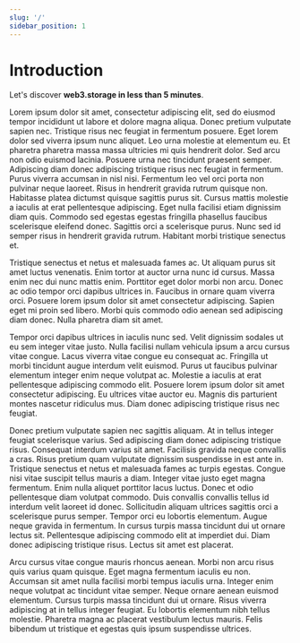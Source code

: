 ```yaml
---
slug: '/'
sidebar_position: 1
---
```


# Introduction

Let's discover **web3.storage in less than 5 minutes**.


Lorem ipsum dolor sit amet, consectetur adipiscing elit, sed do eiusmod tempor incididunt ut labore et dolore magna aliqua. Donec pretium vulputate sapien nec. Tristique risus nec feugiat in fermentum posuere. Eget lorem dolor sed viverra ipsum nunc aliquet. Leo urna molestie at elementum eu. Et pharetra pharetra massa massa ultricies mi quis hendrerit dolor. Sed arcu non odio euismod lacinia. Posuere urna nec tincidunt praesent semper. Adipiscing diam donec adipiscing tristique risus nec feugiat in fermentum. Purus viverra accumsan in nisl nisi. Fermentum leo vel orci porta non pulvinar neque laoreet. Risus in hendrerit gravida rutrum quisque non. Habitasse platea dictumst quisque sagittis purus sit. Cursus mattis molestie a iaculis at erat pellentesque adipiscing. Eget nulla facilisi etiam dignissim diam quis. Commodo sed egestas egestas fringilla phasellus faucibus scelerisque eleifend donec. Sagittis orci a scelerisque purus. Nunc sed id semper risus in hendrerit gravida rutrum. Habitant morbi tristique senectus et.

Tristique senectus et netus et malesuada fames ac. Ut aliquam purus sit amet luctus venenatis. Enim tortor at auctor urna nunc id cursus. Massa enim nec dui nunc mattis enim. Porttitor eget dolor morbi non arcu. Donec ac odio tempor orci dapibus ultrices in. Faucibus in ornare quam viverra orci. Posuere lorem ipsum dolor sit amet consectetur adipiscing. Sapien eget mi proin sed libero. Morbi quis commodo odio aenean sed adipiscing diam donec. Nulla pharetra diam sit amet.

Tempor orci dapibus ultrices in iaculis nunc sed. Velit dignissim sodales ut eu sem integer vitae justo. Nulla facilisi nullam vehicula ipsum a arcu cursus vitae congue. Lacus viverra vitae congue eu consequat ac. Fringilla ut morbi tincidunt augue interdum velit euismod. Purus ut faucibus pulvinar elementum integer enim neque volutpat ac. Molestie a iaculis at erat pellentesque adipiscing commodo elit. Posuere lorem ipsum dolor sit amet consectetur adipiscing. Eu ultrices vitae auctor eu. Magnis dis parturient montes nascetur ridiculus mus. Diam donec adipiscing tristique risus nec feugiat.

Donec pretium vulputate sapien nec sagittis aliquam. At in tellus integer feugiat scelerisque varius. Sed adipiscing diam donec adipiscing tristique risus. Consequat interdum varius sit amet. Facilisis gravida neque convallis a cras. Risus pretium quam vulputate dignissim suspendisse in est ante in. Tristique senectus et netus et malesuada fames ac turpis egestas. Congue nisi vitae suscipit tellus mauris a diam. Integer vitae justo eget magna fermentum. Enim nulla aliquet porttitor lacus luctus. Donec et odio pellentesque diam volutpat commodo. Duis convallis convallis tellus id interdum velit laoreet id donec. Sollicitudin aliquam ultrices sagittis orci a scelerisque purus semper. Tempor orci eu lobortis elementum. Augue neque gravida in fermentum. In cursus turpis massa tincidunt dui ut ornare lectus sit. Pellentesque adipiscing commodo elit at imperdiet dui. Diam donec adipiscing tristique risus. Lectus sit amet est placerat.

Arcu cursus vitae congue mauris rhoncus aenean. Morbi non arcu risus quis varius quam quisque. Eget magna fermentum iaculis eu non. Accumsan sit amet nulla facilisi morbi tempus iaculis urna. Integer enim neque volutpat ac tincidunt vitae semper. Neque ornare aenean euismod elementum. Cursus turpis massa tincidunt dui ut ornare. Risus viverra adipiscing at in tellus integer feugiat. Eu lobortis elementum nibh tellus molestie. Pharetra magna ac placerat vestibulum lectus mauris. Felis bibendum ut tristique et egestas quis ipsum suspendisse ultrices.